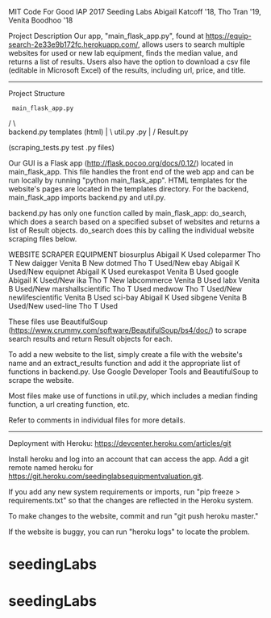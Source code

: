 MIT Code For Good IAP 2017
Seeding Labs
Abigail Katcoff '18, Tho Tran '19, Venita Boodhoo '18

Project Description
Our app, "main_flask_app.py", found at https://equip-search-2e33e9b172fc.herokuapp.com/, allows users to search multiple websites for used or new lab equipment, finds the median value, and returns a list of results. Users also have the option to download a csv file (editable in Microsoft Excel) of the results, including url, price, and title.
_________________________________________________________________
Project Structure

     main_flask_app.py
   /               \            
backend.py         templates (html)
   |      \ 
util.py   <website>.py
   |       /
   Result.py

(scraping_tests.py test <website>.py files)

Our GUI is a Flask app (http://flask.pocoo.org/docs/0.12/) located in main_flask_app. This file handles the front end of the web app and can be run locally by running "python main_flask_app". HTML templates for the website's pages are located in the templates directory. For the backend, main_flask_app imports backend.py and util.py. 

backend.py has only one function called by main_flask_app: do_search, which does a search based on a specified subset of websites and returns a list of Result objects. do_search does this by calling the individual website scraping files below.


WEBSITE                      SCRAPER                   EQUIPMENT
biosurplus                   Abigail K                   Used
coleparmer                   Tho T                       New
daigger                      Venita B                    New
dotmed                       Tho T                     Used/New
ebay                         Abigail K                 Used/New
equipnet                     Abigail K                   Used
eurekaspot                   Venita B                    Used
google                       Abigail K                 Used/New
ika                          Tho T                       New
labcommerce                  Venita B                    Used
labx                         Venita B                  Used/New
marshallscientific           Tho T                       Used
medwow                       Tho T                     Used/New
newlifescientific            Venita B                    Used
sci-bay                      Abigail K                   Used
sibgene                      Venita B                  Used/New
used-line                    Tho T                       Used

These files use BeautifulSoup (https://www.crummy.com/software/BeautifulSoup/bs4/doc/) to scrape search results and return Result objects for each. 

To add a new website to the list, simply create a file with the website's name and an extract_results function and add it the appropriate list of functions in backend.py. Use Google Developer Tools and BeautifulSoup to scrape the website. 

Most files make use of functions in util.py, which includes a median finding function, a url creating function, etc.

Refer to comments in individual files for more details. 
_________________________________________________________________
Deployment with Heroku: https://devcenter.heroku.com/articles/git

Install heroku and log into an account that can access the app. Add a git remote named heroku for https://git.heroku.com/seedinglabsequipmentvaluation.git. 

If you add any new system requirements or imports, run "pip freeze > requirements.txt" so that the changes are reflected in the Heroku system.

To make changes to the website, commit and run "git push heroku master."

If the website is buggy, you can run "heroku logs" to locate the problem.
# seedingLabs
# seedingLabs
